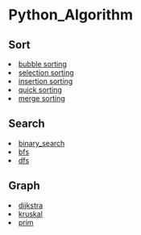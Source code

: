 # Python_Algorithm
## Sort

<li><a href = "https://github.com/rmsqor103/Python_Algorithm/blob/main/sorting/bubble_sorting.py">bubble sorting</a></li>
<li><a href = "https://github.com/rmsqor103/Python_Algorithm/blob/main/sorting/selection_sorting.py">selection sorting</a></li>
<li><a href = "https://github.com/rmsqor103/Python_Algorithm/blob/main/sorting/insertion_sorting.py">insertion sorting</a></li>
<li><a href = "https://github.com/rmsqor103/Python_Algorithm/blob/main/sorting/quick_sorting.py">quick sorting</a></li>
<li><a href = "https://github.com/rmsqor103/Python_Algorithm/blob/main/sorting/merge_sorting.py">merge sorting</a></li>

## Search

<li><a href = "https://github.com/rmsqor103/Python_Algorithm/blob/main/search/binary_search.py">binary_search</a></li>
<li><a href = "https://github.com/rmsqor103/Python_Algorithm/blob/main/search/bfs.py">bfs</a></li>
<li><a href = "https://github.com/rmsqor103/Python_Algorithm/blob/main/search/dfs.py">dfs</a></li>

## Graph

<li><a href = "https://github.com/rmsqor103/Python_Algorithm/blob/main/graph/dijkstra.py">dijkstra</a></li>
<li><a href = "https://github.com/rmsqor103/Python_Algorithm/blob/main/graph/kruskal.py">kruskal</a></li>
<li><a href = "https://github.com/rmsqor103/Python_Algorithm/blob/main/graph/prim.py">prim</a></li>

